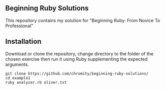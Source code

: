 ## Beginning Ruby Solutions
This repository contains my solution for "Beginning Ruby: From Novice To Professional"

## Installation
Download or clone the repository, change directory to the folder of the chosen exercise then run it using Ruby supplementing the expected arguments.

```
git clone https://github.com/chromity/beginning-ruby-solutions/
cd example1
ruby analyzer.rb oliver.txt
```
